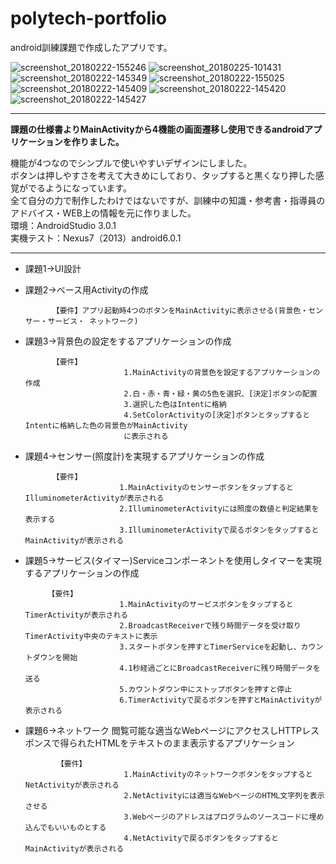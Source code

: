 # polytech-portfolio
android訓練課題で作成したアプリです。




![screenshot_20180222-155246](https://user-images.githubusercontent.com/35995374/36581675-77278546-18b1-11e8-95bf-a025560a4044.png)
![screenshot_20180225-101431](https://user-images.githubusercontent.com/35995374/36649058-830251a6-1add-11e8-99cf-9ebe12afe88b.png)
![screenshot_20180222-145349](https://user-images.githubusercontent.com/35995374/36580472-c444c722-18ab-11e8-865e-aaf408ce4cdd.png)
![screenshot_20180222-155025](https://user-images.githubusercontent.com/35995374/36581625-318d784c-18b1-11e8-9d73-acb47513d567.png)
![screenshot_20180222-145409](https://user-images.githubusercontent.com/35995374/36580473-c46fcc92-18ab-11e8-9cce-a6d9c950948a.png)
![screenshot_20180222-145420](https://user-images.githubusercontent.com/35995374/36580474-c49507aa-18ab-11e8-84ff-a61f9eb7e3be.png)
![screenshot_20180222-145427](https://user-images.githubusercontent.com/35995374/36580475-c4b9d7c4-18ab-11e8-9687-8bee19ba3bef.png)

---

**課題の仕様書よりMainActivityから4機能の画面遷移し使用できるandroidアプリケーションを作りました。**  

機能が4つなのでシンプルで使いやすいデザインにしました。   
ボタンは押しやすさを考えて大きめにしており、タップすると黒くなり押した感覚がでるようになっています。  
全て自分の力で制作したわけではないですが、訓練中の知識・参考書・指導員のアドバイス・WEB上の情報を元に作りました。    
環境：AndroidStudio 3.0.1    
実機テスト：Nexus7（2013）android6.0.1

---

- 課題1→UI設計

  

- 課題2→ベース用Activityの作成

  
            【要件】アプリ起動時4つのボタンをMainActivityに表示させる(背景色・センサー・サービス・ ネットワーク)
            

- 課題3→背景色の設定をするアプリケーションの作成

            【要件】 
                            1.MainActivityの背景色を設定するアプリケーションの作成
                            2.白・赤・青・緑・黄の5色を選択、[決定]ボタンの配置
                            3.選択した色はIntentに格納
                            4.SetColorActivityの[決定]ボタンとタップするとIntentに格納した色の背景色がMainActivity
                            に表示される

- 課題4→センサー(照度計)を実現するアプリケーションの作成

            【要件】
                           1.MainActivityのセンサーボタンをタップするとIlluminometerActivityが表示される
                           2.IlluminometerActivityには照度の数値と判定結果を表示する
                           3.IlluminometerActivityで戻るボタンをタップするとMainActivityが表示される

- 課題5→サービス(タイマー)Serviceコンポーネントを使用しタイマーを実現するアプリケーションの作成

           【要件】
                           1.MainActivityのサービスボタンをタップするとTimerActivityが表示される
                           2.BroadcastReceiverで残り時間データを受け取りTimerActivity中央のテキストに表示
                           3.スタートボタンを押すとTimerServiceを起動し、カウントダウンを開始
                           4.1秒経過ごとにBroadcastReceiverに残り時間データを送る
                           5.カウントダウン中にストップボタンを押すと停止
                           6.TimerActivityで戻るボタンを押すとMainActivityが表示される

- 課題6→ネットワーク  閲覧可能な適当なWebページにアクセスしHTTPレスポンスで得られたHTMLをテキストのまま表示するアプリケーション
 
             【要件】
                            1.MainActivityのネットワークボタンをタップするとNetActivityが表示される
                            2.NetActivityには適当なWebページのHTML文字列を表示させる
                            3.Webページのアドレスはプログラムのソースコードに埋め込んでもいいものとする
                            4.NetActivityで戻るボタンをタップするとMainActivityが表示される
